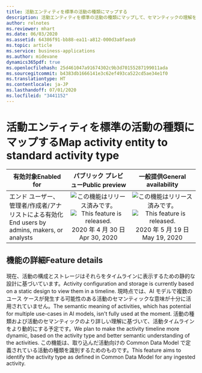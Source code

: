 ```yaml
---
title: 活動エンティティを標準の活動の種類にマップする
description: 活動エンティティを標準の活動の種類にマップして、セマンティックの理解を深め、動的なタイムラインにおける利用を強化します。
author: relnotes
ms.reviewer: mhart
ms.date: 06/03/2020
ms.assetid: 64386f91-bb88-ea11-a812-000d3a8faea9
ms.topic: article
ms.service: business-applications
ms.author: midevane
dynamics365pdf: true
ms.openlocfilehash: 25d461047a91674302c9b3d70155287199011ada
ms.sourcegitcommit: b4383db1666141e3c62ef493ca522cd5ae34e1f0
ms.translationtype: HT
ms.contentlocale: ja-JP
ms.lasthandoff: 07/01/2020
ms.locfileid: "3441152"
---
```

# <a name="map-activity-entity-to-standard-activity-type"></a><span data-ttu-id="1c4b7-103">活動エンティティを標準の活動の種類にマップする</span><span class="sxs-lookup"><span data-stu-id="1c4b7-103">Map activity entity to standard activity type</span></span>


| <span data-ttu-id="1c4b7-104">有効対象</span><span class="sxs-lookup"><span data-stu-id="1c4b7-104">Enabled for</span></span>    |  <span data-ttu-id="1c4b7-105">パブリック プレビュー</span><span class="sxs-lookup"><span data-stu-id="1c4b7-105">Public preview</span></span> | <span data-ttu-id="1c4b7-106">一般提供</span><span class="sxs-lookup"><span data-stu-id="1c4b7-106">General availability</span></span> | 
| ---------- | :----------: |:----------: |
|<span data-ttu-id="1c4b7-107">エンド ユーザー、管理者/作成者/アナリストによる有効化</span><span class="sxs-lookup"><span data-stu-id="1c4b7-107">End users by admins, makers, or analysts</span></span>|<span data-ttu-id="1c4b7-108">![この機能はリリース済みです。](/dynamics365-release-plan/media/green-checkmark.png "この機能はリリース済みです。")</span><span class="sxs-lookup"><span data-stu-id="1c4b7-108">![This feature is released.](/dynamics365-release-plan/media/green-checkmark.png "This feature is released.")</span></span> <span data-ttu-id="1c4b7-109">2020 年 4 月 30 日</span><span class="sxs-lookup"><span data-stu-id="1c4b7-109">Apr 30, 2020</span></span>| <span data-ttu-id="1c4b7-110">![この機能はリリース済みです。](/dynamics365-release-plan/media/green-checkmark.png "この機能はリリース済みです。")</span><span class="sxs-lookup"><span data-stu-id="1c4b7-110">![This feature is released.](/dynamics365-release-plan/media/green-checkmark.png "This feature is released.")</span></span> <span data-ttu-id="1c4b7-111">2020 年 5 月 19 日</span><span class="sxs-lookup"><span data-stu-id="1c4b7-111">May 19, 2020</span></span>|






## <a name="feature-details"></a><span data-ttu-id="1c4b7-112">機能の詳細</span><span class="sxs-lookup"><span data-stu-id="1c4b7-112">Feature details</span></span>
<!--feature detail start -->
<span data-ttu-id="1c4b7-113">現在、活動の構成とストレージはそれらをタイムラインに表示するための静的な設計に基づいています。</span><span class="sxs-lookup"><span data-stu-id="1c4b7-113">Activity configuration and storage is currently based on a static design to view them in a timeline.</span></span> <span data-ttu-id="1c4b7-114">現時点では、AI モデルで複数のユース ケースが発生する可能性のある活動のセマンティックな意味が十分に活用されていません。</span><span class="sxs-lookup"><span data-stu-id="1c4b7-114">The semantic meaning of activities, which has potential for multiple use-cases in AI models, isn't fully used at the moment.</span></span> <span data-ttu-id="1c4b7-115">活動の種類および活動のセマンティックのより詳しい理解に基づいて、活動タイムラインをより動的にする予定です。</span><span class="sxs-lookup"><span data-stu-id="1c4b7-115">We plan to make the activity timeline more dynamic, based on the activity type and better semantic understanding of the activities.</span></span> <span data-ttu-id="1c4b7-116">この機能は、取り込んだ活動向けの Common Data Model で定義されている活動の種類を識別するためのものです。</span><span class="sxs-lookup"><span data-stu-id="1c4b7-116">This feature aims to identify the activity type as defined in Common Data Model for any ingested activity.</span></span>
<!--feature detail end -->









